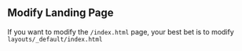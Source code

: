 ## Modify Landing Page

If you want to modify the `/index.html` page, your best bet is to modify `layouts/_default/index.html`